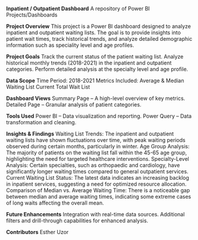 **Inpatient / Outpatient Dashboard**
A repository of Power BI Projects/Dashboards 


**Project Overview**
This project is a Power BI dashboard designed to analyze inpatient and outpatient waiting lists. The goal is to provide insights into patient wait times, track historical trends, and analyze detailed demographic information such as speciality level and age profiles.

**Project Goals**
Track the current status of the patient waiting list.
Analyze historical monthly trends (2018-2021) in the inpatient and outpatient categories.
Perform detailed analysis at the specialty level and age profile.

**Data Scope**
Time Period: 2018-2021
Metrics Included:
  Average & Median Waiting List
  Current Total Wait List

**Dashboard Views**
Summary Page – A high-level overview of key metrics.
Detailed Page – Granular analysis of patient categories.

**Tools Used**
Power BI – Data visualization and reporting.
Power Query – Data transformation and cleaning.

  **Insights & Findings**
Waiting List Trends: The inpatient and outpatient waiting lists have shown fluctuations over time, with peak waiting periods observed during certain months, particularly in winter.
Age Group Analysis: The majority of patients on the waiting list fall within the 45-65 age group, highlighting the need for targeted healthcare interventions.
Specialty-Level Analysis: Certain specialties, such as orthopaedic and cardiology, have significantly longer waiting times compared to general outpatient services.
Current Waiting List Status: The latest data indicates an increasing backlog in inpatient services, suggesting a need for optimized resource allocation.
Comparison of Median vs. Average Waiting Time: There is a noticeable gap between median and average waiting times, indicating some extreme cases of long waits affecting the overall mean.

**Future Enhancements**
Integration with real-time data sources.
Additional filters and drill-through capabilities for enhanced analysis.

**Contributors**
Esther Uzor
